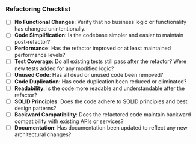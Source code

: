### Refactoring Checklist
- [ ] **No Functional Changes**: Verify that no business logic or functionality has changed unintentionally.
- [ ] **Code Simplification**: Is the codebase simpler and easier to maintain post-refactor?
- [ ] **Performance**: Has the refactor improved or at least maintained performance levels?
- [ ] **Test Coverage**: Do all existing tests still pass after the refactor? Were new tests added for any modified logic?
- [ ] **Unused Code**: Has all dead or unused code been removed?
- [ ] **Code Duplication**: Has code duplication been reduced or eliminated?
- [ ] **Readability**: Is the code more readable and understandable after the refactor?
- [ ] **SOLID Principles**: Does the code adhere to SOLID principles and best design patterns?
- [ ] **Backward Compatibility**: Does the refactored code maintain backward compatibility with existing APIs or services?
- [ ] **Documentation**: Has documentation been updated to reflect any new architectural changes?
